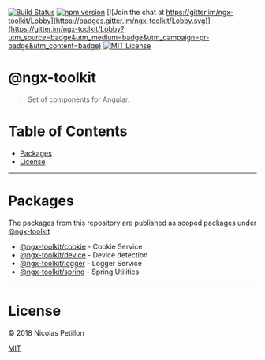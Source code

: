 [![Build Status](https://travis-ci.org/npetillon/ngx-toolkit.svg?branch=master)](https://travis-ci.org/npetillon/ngx-toolkit) 
[![npm version](https://img.shields.io/npm/v/@ngx-toolkit/cookie.svg)](https://www.npmjs.com/org/ngx-toolkit) 
[![Join the chat at https://gitter.im/ngx-toolkit/Lobby](https://badges.gitter.im/ngx-toolkit/Lobby.svg)](https://gitter.im/ngx-toolkit/Lobby?utm_source=badge&utm_medium=badge&utm_campaign=pr-badge&utm_content=badge)
[![MIT License](https://img.shields.io/badge/license-MIT-blue.svg?style=flat)](https://github.com/npetillon/ngx-toolkit/blob/master/LICENSE)

# @ngx-toolkit
> Set of components for Angular.

# Table of Contents
* [Packages](#packages)
* [License](#license)

---

# Packages
The packages from this repository are published as scoped packages under [@ngx-toolkit](https://www.npmjs.com/org/ngx-toolkit)

- [@ngx-toolkit/cookie](https://github.com/npetillon/ngx-toolkit/blob/master/libs/cookie/README.md) - Cookie Service
- [@ngx-toolkit/device](https://github.com/npetillon/ngx-toolkit/blob/master/libs/device/README.md) - Device detection
- [@ngx-toolkit/logger](https://github.com/npetillon/ngx-toolkit/blob/master/libs/logger/README.md) - Logger Service 
- [@ngx-toolkit/spring](https://github.com/npetillon/ngx-toolkit/blob/master/libs/spring/README.md) - Spring Utilities

----

# License
© 2018 Nicolas Petillon

[MIT](https://github.com/npetillon/ngx-toolkit/blob/master/LICENSE)
